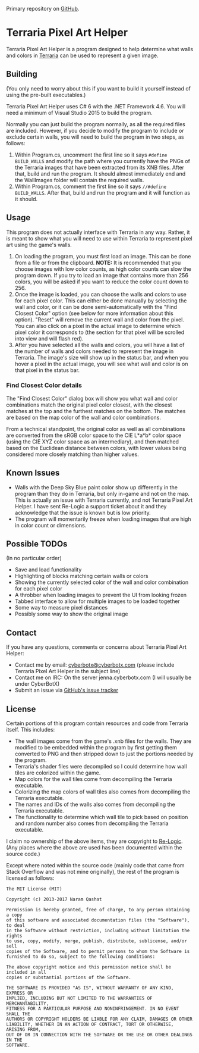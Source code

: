 Primary repository on [GitHub](https://github.com/CyberBotX/TerrariaPixelArtHelper).

# Terraria Pixel Art Helper

Terraria Pixel Art Helper is a program designed to help determine what walls and colors in [Terraria](https://terraria.org/) can be used to represent a given image.

## Building

(You only need to worry about this if you want to build it yourself instead of using the pre-built executables.)

Terraria Pixel Art Helper uses C# 6 with the .NET Framework 4.6. You will need a minimum of Visual Studio 2015 to build the program.

Normally you can just build the program normally, as all the required files are included. However, if you decide to modify the program to include or exclude certain walls, you will need to build the program in two steps, as follows:

1. Within Program.cs, uncomment the first line so it says `#define BUILD_WALLS` and modify the path where you currently have the PNGs of the Terraria images that have been extracted from its XNB files. After that, build and run the program. It should almost immediately end and the WallImages folder will contain the required walls.
2. Within Program.cs, comment the first line so it says `//#define BUILD_WALLS`. After that, build and run the program and it will function as it should.

## Usage

This program does not actually interface with Terraria in any way. Rather, it is meant to show what you will need to use within Terraria to represent pixel art using the game's walls.

1. On loading the program, you must first load an image. This can be done from a file or from the clipboard. **NOTE:** It is recommended that you choose images with low color counts, as high color counts can slow the program down. If you try to load an image that contains more than 256 colors, you will be asked if you want to reduce the color count down to 256.
2. Once the image is loaded, you can choose the walls and colors to use for each pixel color. This can either be done manually by selecting the wall and color, or it can be done semi-automatically with the "Find Closest Color" option (see below for more information about this option). "Reset" will remove the current wall and color from the pixel. You can also click on a pixel in the actual image to determine which pixel color it corresponds to (the section for that pixel will be scrolled into view and will flash red).
3. After you have selected all the walls and colors, you will have a list of the number of walls and colors needed to represent the image in Terraria. The image's size will show up in the status bar, and when you hover a pixel in the actual image, you will see what wall and color is on that pixel in the status bar.

### Find Closest Color details

The "Find Closest Color" dialog box will show you what wall and color combinations match the original pixel color closest, with the closest matches at the top and the furthest matches on the bottom. The matches are based on the map color of the wall and color combinations.

From a technical standpoint, the original color as well as all combinations are converted from the sRGB color space to the CIE L\*a\*b\* color space (using the CIE XYZ color space as an intermediary), and then matched based on the Euclidean distance between colors, with lower values being considered more closely matching than higher values.

## Known Issues

* Walls with the Deep Sky Blue paint color show up differently in the program than they do in Terraria, but only in-game and not on the map. This is actually an issue with Terraria currently, and not Terraria Pixel Art Helper. I have sent Re-Logic a support ticket about it and they acknowledge that the issue is known but is low priority.
* The program will momentarily freeze when loading images that are high in color count or dimensions.

## Possible TODOs

(In no particular order)

* Save and load functionality
* Highlighting of blocks matching certain walls or colors
* Showing the currently selected color of the wall and color combination for each pixel color
* A throbber when loading images to prevent the UI from looking frozen
* Tabbed interface to allow for multiple images to be loaded together
* Some way to measure pixel distances
* Possibly some way to show the original image

## Contact

If you have any questions, comments or concerns about Terraria Pixel Art Helper:

* Contact me by email: cyberbotx@cyberbotx.com (please include Terraria Pixel Art Helper in the subject line)
* Contact me on IRC: On the server jenna.cyberbotx.com (I will usually be under CyberBotX)
* Submit an issue via [GitHub's issue tracker](https://github.com/CyberBotX/TerrariaPixelArtHelper/issues)

## License

Certain portions of this program contain resources and code from Terraria itself. This includes:

* The wall images come from the game's .xnb files for the walls. They are modified to be embedded within the program by first getting them converted to PNG and then stripped down to just the portions needed by the program.
* Terraria's shader files were decompiled so I could determine how wall tiles are colorized within the game.
* Map colors for the wall tiles come from decompiling the Terraria executable.
* Colorizing the map colors of wall tiles also comes from decompiling the Terraria executable.
* The names and IDs of the walls also comes from decompiling the Terraria executable.
* The functionality to determine which wall tile to pick based on position and random number also comes from decompiling the Terraria executable.

I claim no ownership of the above items, they are copyright to [Re-Logic](https://re-logic.com/). (Any places where the above are used has been documented within the source code.)

Except where noted within the source code (mainly code that came from Stack Overflow and was not mine originally), the rest of the program is licensed as follows:

```
The MIT License (MIT)

Copyright (c) 2013-2017 Naram Qashat

Permission is hereby granted, free of charge, to any person obtaining a copy
of this software and associated documentation files (the "Software"), to deal
in the Software without restriction, including without limitation the rights
to use, copy, modify, merge, publish, distribute, sublicense, and/or sell
copies of the Software, and to permit persons to whom the Software is
furnished to do so, subject to the following conditions:

The above copyright notice and this permission notice shall be included in all
copies or substantial portions of the Software.

THE SOFTWARE IS PROVIDED "AS IS", WITHOUT WARRANTY OF ANY KIND, EXPRESS OR
IMPLIED, INCLUDING BUT NOT LIMITED TO THE WARRANTIES OF MERCHANTABILITY,
FITNESS FOR A PARTICULAR PURPOSE AND NONINFRINGEMENT. IN NO EVENT SHALL THE
AUTHORS OR COPYRIGHT HOLDERS BE LIABLE FOR ANY CLAIM, DAMAGES OR OTHER
LIABILITY, WHETHER IN AN ACTION OF CONTRACT, TORT OR OTHERWISE, ARISING FROM,
OUT OF OR IN CONNECTION WITH THE SOFTWARE OR THE USE OR OTHER DEALINGS IN THE
SOFTWARE.
```
